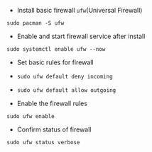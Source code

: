 - Install basic firewall `ufw`(Universal Firewall)

`sudo pacman -S ufw`

- Enable and start firewall service after install

`sudo systemctl enable ufw --now`

- Set basic rules for firewall

- `sudo ufw default deny incoming`
- `sudo ufw default allow outgoing`

- Enable the firewall rules

`sudo ufw enable`

- Confirm status of firewall

`sudo ufw status verbose`

